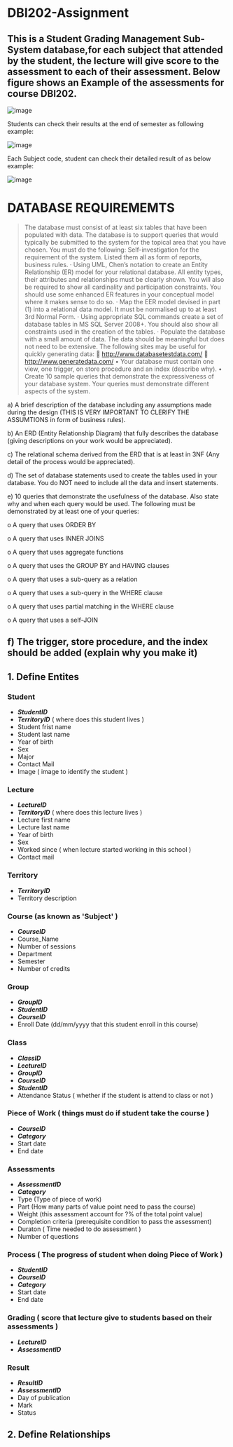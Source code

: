# DBI202-Assignment

## This is a Student Grading Management Sub-System database,for each subject that attended by the student, the lecture will give score to the assessment to each of their assessment. Below figure shows an Example of the assessments for course DBI202.

![image](https://user-images.githubusercontent.com/100286938/174485972-e70254e7-5249-4ade-bc97-3b25f9b53eca.png)

Students can check their results at the end of semester as following example:

![image](https://user-images.githubusercontent.com/100286938/174486043-76c76bcf-2a98-475c-894f-5ce28482ce22.png)

Each Subject code, student can check their detailed result of as below example:

![image](https://user-images.githubusercontent.com/100286938/174486049-6f73fbd3-7a1b-437f-bb9b-d15edb8c7622.png)

# DATABASE REQUIREMEMTS

> The database must consist of at least six tables that have been populated with data. The database is to support queries that would typically be submitted to the system for the topical area that you have chosen. You must do the following:
 Self-investigation for the requirement of the system. Listed them all as form of reports, business rules.
·	Using UML, Chen’s notation to create an Entity Relationship (ER) model for your relational database. All entity types, their attributes and relationships must be clearly shown. You will also be required to show all cardinality and participation constraints. You should use some enhanced ER features in your conceptual model where it makes sense to do so.
·	Map the EER model devised in part (1) into a relational data model. It must be normalised up to at least 3rd Normal Form.
·	Using appropriate SQL commands create a set of database tables in MS SQL Server 2008+. You should also show all constraints used in the creation of the tables.
·	Populate the database with a small amount of data. The data should be meaningful but does not need to be extensive. The following sites may be useful for quickly generating data:
	http://www.databasetestdata.com/
	http://www.generatedata.com/
•	Your database must contain one view, one trigger, on store procedure and an index (describe why).
•	Create 10 sample queries that demonstrate the expressiveness of your database system. Your queries must demonstrate different aspects of the system.


 a)      A brief description of the database including any assumptions made during the design (THIS IS VERY IMPORTANT TO CLERIFY THE ASSUMTIONS in form of business rules).


 b)      An ERD (Entity Relationship Diagram) that fully describes the database (giving descriptions on your work would be appreciated).


 c)       The relational schema derived from the ERD that is at least in 3NF (Any detail of the process would be appreciated).


 d)      The set of database statements used to create the tables used in your database. You do NOT need to include all the data and insert statements.


 e)      10 queries that demonstrate the usefulness of the database. Also state why and when each query would be used. The following must be demonstrated by at least one of your queries:

o   A query that uses ORDER BY

o   A query that uses INNER JOINS

o   A query that uses aggregate functions

o   A query that uses the GROUP BY and HAVING clauses

o   A query that uses a sub-query as a relation

o   A query that uses a sub-query in the WHERE clause

o   A query that uses partial matching in the WHERE clause

o   A query that uses a self-JOIN


f)        The trigger, store procedure, and the index should be added (explain why you make it)
------------------------------------------------------------------------------------------------------------
## 1. Define Entites
### Student
  - **_StudentID_**
  - **_TerritoryID_** ( where does this student lives )
  - Student frist name
  - Student last name
  - Year of birth
  - Sex
  - Major
  - Contact Mail
  - Image ( image to identify the student )

### Lecture
  - **_LectureID_**
  - **_TerritoryID_** ( where does this lecture lives )
  - Lecture first name
  - Lecture last name
  - Year of birth
  - Sex
  - Worked since ( when lecture started working in this school )
  - Contact mail

### Territory
  - **_TerritoryID_**
  - Territory description

### Course (as known as 'Subject' )
  - **_CourseID_**
  - Course_Name
  - Number of sessions
  - Department
  - Semester
  - Number of credits

### Group
  - **_GroupID_**
  - **_StudentID_**
  - **_CourseID_** 
  - Enroll Date (dd/mm/yyyy that this student enroll in this course)

### Class
  - **_ClassID_**
  - **_LectureID_**
  - **_GroupID_**
  - **_CourseID_**
  - **_StudentID_**
  - Attendance Status ( whether if the student is attend to class or not )

### Piece of Work ( things must do if student take the course )
  - **_CourseID_**
  - **_Category_** 
  - Start date
  - End date

### Assessments
  - **_AssessmentID_**
  - **_Category_** 
  - Type (Type of piece of work)
  - Part (How many parts of value point need to pass the course)
  - Weight (this assessment account for ?% of the total point value)
  - Completion criteria (prerequisite condition to pass the assessment)
  - Duraton ( Time needed to do assessment )
  - Number of questions

### Process  ( The progress of student when doing Piece of Work )
  - **_StudentID_**
  - **_CourseID_**
  - **_Category_**
  - Start date
  - End date

### Grading ( score that lecture give to students based on their assessments )
  - **_LectureID_**
  - **_AssessmentID_**

### Result
  - **_ResultID_**
  - **_AssessmentID_**
  - Day of publication
  - Mark
  - Status

## 2. Define Relationships


